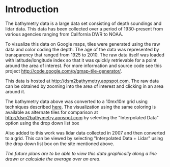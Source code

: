 # Introduction #

The bathymetry data is a large data set consisting of depth soundings and lidar data. This data has been collected over a period of 1930-present from various agencies ranging from California DWR to NOAA.

To visualize this data on Google maps, tiles were generated using the raw data and color coding the depth. The age of the data was represented by transparency that ranged from 1925 to 2010. The raw data itself was loaded with latitude/longitude index so that it was quickly retrievable for a point around the area of interest. For more information and source code see this project http://code.google.com/p/gmap-tile-generator/.

This data is hosted at http://dsm2bathymetry.appspot.com. The raw data can be obtained by zooming into the area of interest and clicking in an area around it.

The bathymetry data above was converted to a 10mx10m grid using techniques described [here](http://sfbay.wr.usgs.gov/sediment/delta/index.html). The visualization using the same coloring is available as alternate tiles for comparison at http://dsm2bathymetry.appspot.com by selecting the "Interpolated Data" option using the drop down list box

Also added to this work was lidar data collected in 2007 and then converted to a grid. This can be viewed by selecting "Interpolated Data + Lidar" using the drop down list box on the site mentioned above.

_The future plans are to be able to view this data graphically along a line drawn or calculate the average over an area._